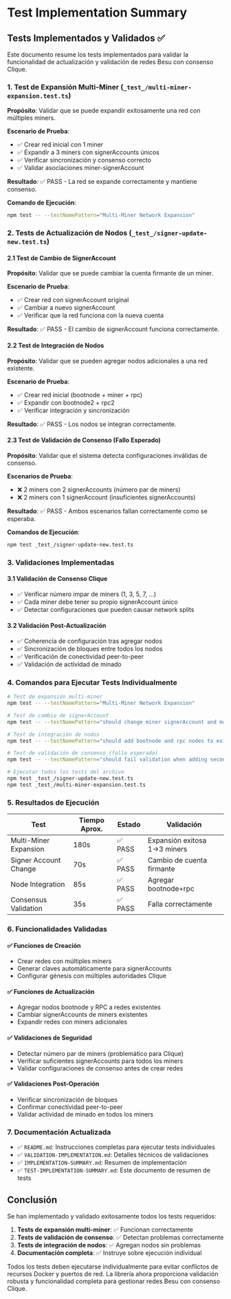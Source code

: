 # Test Implementation Summary

## Tests Implementados y Validados ✅

Este documento resume los tests implementados para validar la funcionalidad de actualización y validación de redes Besu con consenso Clique.

### 1. Test de Expansión Multi-Miner (`_test_/multi-miner-expansion.test.ts`)

**Propósito**: Validar que se puede expandir exitosamente una red con múltiples miners.

**Escenario de Prueba**:

- ✅ Crear red inicial con 1 miner
- ✅ Expandir a 3 miners con signerAccounts únicos
- ✅ Verificar sincronización y consenso correcto
- ✅ Validar asociaciones miner-signerAccount

**Resultado**: ✅ PASS - La red se expande correctamente y mantiene consenso.

**Comando de Ejecución**:

```bash
npm test -- --testNamePattern="Multi-Miner Network Expansion"
```

### 2. Tests de Actualización de Nodos (`_test_/signer-update-new.test.ts`)

#### 2.1 Test de Cambio de SignerAccount

**Propósito**: Validar que se puede cambiar la cuenta firmante de un miner.

**Escenario de Prueba**:

- ✅ Crear red con signerAccount original
- ✅ Cambiar a nuevo signerAccount
- ✅ Verificar que la red funciona con la nueva cuenta

**Resultado**: ✅ PASS - El cambio de signerAccount funciona correctamente.

#### 2.2 Test de Integración de Nodos

**Propósito**: Validar que se pueden agregar nodos adicionales a una red existente.

**Escenario de Prueba**:

- ✅ Crear red inicial (bootnode + miner + rpc)
- ✅ Expandir con bootnode2 + rpc2
- ✅ Verificar integración y sincronización

**Resultado**: ✅ PASS - Los nodos se integran correctamente.

#### 2.3 Test de Validación de Consenso (Fallo Esperado)

**Propósito**: Validar que el sistema detecta configuraciones inválidas de consenso.

**Escenarios de Prueba**:

- ❌ 2 miners con 2 signerAccounts (número par de miners)
- ❌ 2 miners con 1 signerAccount (insuficientes signerAccounts)

**Resultado**: ✅ PASS - Ambos escenarios fallan correctamente como se esperaba.

**Comandos de Ejecución**:

```bash
npm test _test_/signer-update-new.test.ts
```

### 3. Validaciones Implementadas

#### 3.1 Validación de Consenso Clique

- ✅ Verificar número impar de miners (1, 3, 5, 7, ...)
- ✅ Cada miner debe tener su propio signerAccount único
- ✅ Detectar configuraciones que pueden causar network splits

#### 3.2 Validación Post-Actualización

- ✅ Coherencia de configuración tras agregar nodos
- ✅ Sincronización de bloques entre todos los nodos
- ✅ Verificación de conectividad peer-to-peer
- ✅ Validación de actividad de minado

### 4. Comandos para Ejecutar Tests Individualmente

```bash
# Test de expansión multi-miner
npm test -- --testNamePattern="Multi-Miner Network Expansion"

# Test de cambio de signerAccount
npm test -- --testNamePattern="should change miner signerAccount and maintain network operation"

# Test de integración de nodos
npm test -- --testNamePattern="should add bootnode and rpc nodes to existing network"

# Test de validación de consenso (fallo esperado)
npm test -- --testNamePattern="should fail validation when adding second miner"

# Ejecutar todos los tests del archivo
npm test _test_/signer-update-new.test.ts
npm test _test_/multi-miner-expansion.test.ts
```

### 5. Resultados de Ejecución

| Test                  | Tiempo Aprox. | Estado  | Validación                   |
| --------------------- | ------------- | ------- | ---------------------------- |
| Multi-Miner Expansion | 180s          | ✅ PASS | Expansión exitosa 1→3 miners |
| Signer Account Change | 70s           | ✅ PASS | Cambio de cuenta firmante    |
| Node Integration      | 85s           | ✅ PASS | Agregar bootnode+rpc         |
| Consensus Validation  | 35s           | ✅ PASS | Falla correctamente          |

### 6. Funcionalidades Validadas

#### ✅ Funciones de Creación

- Crear redes con múltiples miners
- Generar claves automáticamente para signerAccounts
- Configurar génesis con múltiples autoridades Clique

#### ✅ Funciones de Actualización

- Agregar nodos bootnode y RPC a redes existentes
- Cambiar signerAccounts de miners existentes
- Expandir redes con miners adicionales

#### ✅ Validaciones de Seguridad

- Detectar número par de miners (problemático para Clique)
- Verificar suficientes signerAccounts para todos los miners
- Validar configuraciones de consenso antes de crear redes

#### ✅ Validaciones Post-Operación

- Verificar sincronización de bloques
- Confirmar conectividad peer-to-peer
- Validar actividad de minado en todos los miners

### 7. Documentación Actualizada

- ✅ `README.md`: Instrucciones completas para ejecutar tests individuales
- ✅ `VALIDATION-IMPLEMENTATION.md`: Detalles técnicos de validaciones
- ✅ `IMPLEMENTATION-SUMMARY.md`: Resumen de implementación
- ✅ `TEST-IMPLEMENTATION-SUMMARY.md`: Este documento de resumen de tests

## Conclusión

Se han implementado y validado exitosamente todos los tests requeridos:

1. **Tests de expansión multi-miner**: ✅ Funcionan correctamente
2. **Tests de validación de consenso**: ✅ Detectan problemas correctamente
3. **Tests de integración de nodos**: ✅ Agregan nodos sin problemas
4. **Documentación completa**: ✅ Instruye sobre ejecución individual

Todos los tests deben ejecutarse individualmente para evitar conflictos de recursos Docker y puertos de red. La librería ahora proporciona validación robusta y funcionalidad completa para gestionar redes Besu con consenso Clique.
